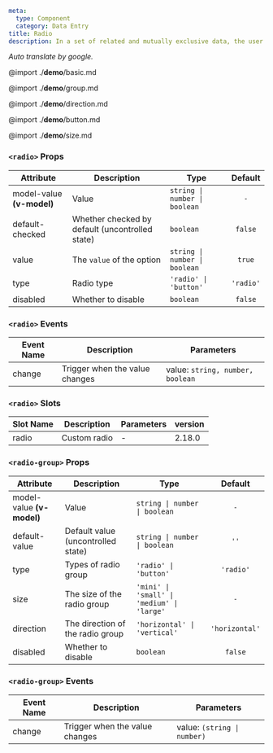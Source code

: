 ```yaml
meta:
  type: Component
  category: Data Entry
title: Radio
description: In a set of related and mutually exclusive data, the user can only select one option.
```

*Auto translate by google.*

@import ./__demo__/basic.md

@import ./__demo__/group.md

@import ./__demo__/direction.md

@import ./__demo__/button.md

@import ./__demo__/size.md


### `<radio>` Props

|Attribute|Description|Type|Default|
|---|---|---|:---:|
|model-value **(v-model)**|Value|`string \| number \| boolean`|`-`|
|default-checked|Whether checked by default (uncontrolled state)|`boolean`|`false`|
|value|The `value` of the option|`string \| number \| boolean`|`true`|
|type|Radio type|`'radio' \| 'button'`|`'radio'`|
|disabled|Whether to disable|`boolean`|`false`|
### `<radio>` Events

|Event Name|Description|Parameters|
|---|---|---|
|change|Trigger when the value changes|value: `string, number, boolean`|
### `<radio>` Slots

|Slot Name|Description|Parameters|version|
|---|---|---|:---|
|radio|Custom radio|-|2.18.0|




### `<radio-group>` Props

|Attribute|Description|Type|Default|
|---|---|---|:---:|
|model-value **(v-model)**|Value|`string \| number \| boolean`|`-`|
|default-value|Default value (uncontrolled state)|`string \| number \| boolean`|`''`|
|type|Types of radio group|`'radio' \| 'button'`|`'radio'`|
|size|The size of the radio group|`'mini' \| 'small' \| 'medium' \| 'large'`|`-`|
|direction|The direction of the radio group|`'horizontal' \| 'vertical'`|`'horizontal'`|
|disabled|Whether to disable|`boolean`|`false`|
### `<radio-group>` Events

|Event Name|Description|Parameters|
|---|---|---|
|change|Trigger when the value changes|value: `(string \| number)`|


